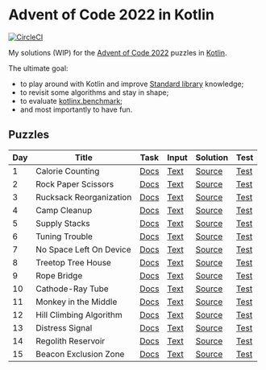 # Advent of Code 2022 in Kotlin

[![CircleCI](https://dl.circleci.com/status-badge/img/gh/lakiboy/advent-of-code-22-kotlin.svg?style=svg&circle-token=0104223da0789fd7cbd9f2a2d030f91c76845550)](https://dl.circleci.com/status-badge/redirect/gh/lakiboy/advent-of-code-22-kotlin/tree/reorganization)

My solutions (WIP) for the [Advent of Code 2022](https://adventofcode.com/2022) puzzles in [Kotlin](https://kotlinlang.org).

The ultimate goal:

 - to play around with Kotlin and improve [Standard library](https://kotlinlang.org/api/latest/jvm/stdlib/) knowledge;
 - to revisit some algorithms and stay in shape;
 - to evaluate [kotlinx.benchmark](https://github.com/Kotlin/kotlinx-benchmark);
 - and most importantly to have fun.

## Puzzles

| Day | Title                   | Task                                         | Input                                | Solution                                               | Test                                                     |
|-----|-------------------------|----------------------------------------------|--------------------------------------|--------------------------------------------------------|----------------------------------------------------------|
| 1   | Calorie Counting        | [Docs](https://adventofcode.com/2022/day/1)  | [Text](src/main/resources/day01.txt) | [Source](src/main/kotlin/io/dmitrijs/aoc2022/Day01.kt) | [Test](src/test/kotlin/io/dmitrijs/aoc2022/Day01Test.kt) |
| 2   | Rock Paper Scissors     | [Docs](https://adventofcode.com/2022/day/2)  | [Text](src/main/resources/day02.txt) | [Source](src/main/kotlin/io/dmitrijs/aoc2022/Day02.kt) | [Test](src/test/kotlin/io/dmitrijs/aoc2022/Day02Test.kt) |
| 3   | Rucksack Reorganization | [Docs](https://adventofcode.com/2022/day/3)  | [Text](src/main/resources/day03.txt) | [Source](src/main/kotlin/io/dmitrijs/aoc2022/Day03.kt) | [Test](src/test/kotlin/io/dmitrijs/aoc2022/Day03Test.kt) |
| 4   | Camp Cleanup            | [Docs](https://adventofcode.com/2022/day/4)  | [Text](src/main/resources/day04.txt) | [Source](src/main/kotlin/io/dmitrijs/aoc2022/Day04.kt) | [Test](src/test/kotlin/io/dmitrijs/aoc2022/Day04Test.kt) |
| 5   | Supply Stacks           | [Docs](https://adventofcode.com/2022/day/5)  | [Text](src/main/resources/day05.txt) | [Source](src/main/kotlin/io/dmitrijs/aoc2022/Day05.kt) | [Test](src/test/kotlin/io/dmitrijs/aoc2022/Day05Test.kt) |
| 6   | Tuning Trouble          | [Docs](https://adventofcode.com/2022/day/6)  | [Text](src/main/resources/day06.txt) | [Source](src/main/kotlin/io/dmitrijs/aoc2022/Day06.kt) | [Test](src/test/kotlin/io/dmitrijs/aoc2022/Day06Test.kt) |
| 7   | No Space Left On Device | [Docs](https://adventofcode.com/2022/day/7)  | [Text](src/main/resources/day07.txt) | [Source](src/main/kotlin/io/dmitrijs/aoc2022/Day07.kt) | [Test](src/test/kotlin/io/dmitrijs/aoc2022/Day07Test.kt) |
| 8   | Treetop Tree House      | [Docs](https://adventofcode.com/2022/day/8)  | [Text](src/main/resources/day08.txt) | [Source](src/main/kotlin/io/dmitrijs/aoc2022/Day08.kt) | [Test](src/test/kotlin/io/dmitrijs/aoc2022/Day08Test.kt) |
| 9   | Rope Bridge             | [Docs](https://adventofcode.com/2022/day/9)  | [Text](src/main/resources/day09.txt) | [Source](src/main/kotlin/io/dmitrijs/aoc2022/Day09.kt) | [Test](src/test/kotlin/io/dmitrijs/aoc2022/Day09Test.kt) |
| 10  | Cathode-Ray Tube        | [Docs](https://adventofcode.com/2022/day/10) | [Text](src/main/resources/day10.txt) | [Source](src/main/kotlin/io/dmitrijs/aoc2022/Day10.kt) | [Test](src/test/kotlin/io/dmitrijs/aoc2022/Day10Test.kt) |
| 11  | Monkey in the Middle    | [Docs](https://adventofcode.com/2022/day/11) | [Text](src/main/resources/day11.txt) | [Source](src/main/kotlin/io/dmitrijs/aoc2022/Day11.kt) | [Test](src/test/kotlin/io/dmitrijs/aoc2022/Day11Test.kt) |
| 12  | Hill Climbing Algorithm | [Docs](https://adventofcode.com/2022/day/12) | [Text](src/main/resources/day12.txt) | [Source](src/main/kotlin/io/dmitrijs/aoc2022/Day12.kt) | [Test](src/test/kotlin/io/dmitrijs/aoc2022/Day12Test.kt) |
| 13  | Distress Signal         | [Docs](https://adventofcode.com/2022/day/13) | [Text](src/main/resources/day13.txt) | [Source](src/main/kotlin/io/dmitrijs/aoc2022/Day13.kt) | [Test](src/test/kotlin/io/dmitrijs/aoc2022/Day13Test.kt) |
| 14  | Regolith Reservoir      | [Docs](https://adventofcode.com/2022/day/14) | [Text](src/main/resources/day14.txt) | [Source](src/main/kotlin/io/dmitrijs/aoc2022/Day14.kt) | [Test](src/test/kotlin/io/dmitrijs/aoc2022/Day14Test.kt) |
| 15  | Beacon Exclusion Zone   | [Docs](https://adventofcode.com/2022/day/15) | [Text](src/main/resources/day15.txt) | [Source](src/main/kotlin/io/dmitrijs/aoc2022/Day15.kt) | [Test](src/test/kotlin/io/dmitrijs/aoc2022/Day15Test.kt) |

